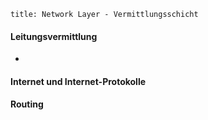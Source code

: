 ```ad-abstract
title: Network Layer - Vermittlungsschicht
```

#### Leitungsvermittlung

- 

#### Internet und Internet-Protokolle



#### Routing
